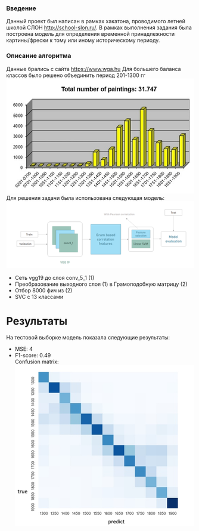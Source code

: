 ### Введение
Данный проект был написан в рамках хакатона, проводимого летней школой СЛОН http://school-slon.ru/. В рамках выполнения задания была построена модель для определения временной принадлежности картины/фрески к тому или иному историческому периоду.


### Описание алгоритма
Данные брались с сайта 
https://www.wga.hu
Для большего баланса классов было решено объединить период 201-1300 гг  
![](https://github.com/valer1435/painting_dating/blob/master/README/data.png)  
Для решения задачи была использована следующая модель:
![](https://github.com/valer1435/painting_dating/blob/master/README/model_architecture.png)  
- Сеть vgg19 до слоя conv_5_1 (1)
- Преобразование выходного слоя (1) в Грамоподобную матрицу (2)
- Отбор 8000 фич из (2)
- SVC c 13 классами


# Результаты

На тестовой выборке модель показала следующие результаты:
- MSE: 4  
- F1-score: 0.49   
Confusion matrix:
 ![](https://github.com/valer1435/painting_dating/blob/master/README/results.png)  

